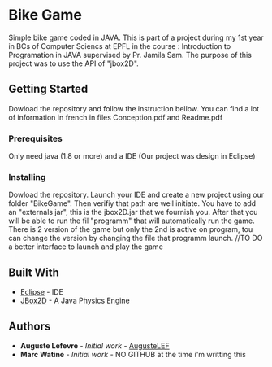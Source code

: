 # Bike Game

Simple bike game coded in JAVA. This is part of a project during my 1st year in BCs of Computer Sciencs at EPFL in the course : Introduction to Programation in JAVA supervised by Pr. Jamila Sam. The purpose of this project was to use the API of "jbox2D".

## Getting Started

Dowload the repository and follow the instruction bellow. You can find a lot of information in french in files Conception.pdf and Readme.pdf 

### Prerequisites

Only need java (1.8 or more) and a IDE (Our project was design in Eclipse)

### Installing

Dowload the repository. Launch your IDE and create a new project using our folder "BikeGame". Then verifiy that path are well initiate. You have to add an "externals jar", this is the jbox2D.jar that we fournish you. After that you will be able to run the fil "programm" that will automatically run the game. There is 2 version of the game but only the 2nd is active on program, tou can change the version by changing the file that programm launch.
 //TO DO a better interface to launch and play the game

## Built With

* [Eclipse](https://www.eclipse.org) - IDE
* [JBox2D](http://www.jbox2d.org) - A Java Physics Engine

## Authors

* **Auguste Lefevre** - *Initial work* - [AugusteLEF](https://github.com/AugusteLEF)
* **Marc Watine** - *Initial work* - NO GITHUB at the time i'm writting this

